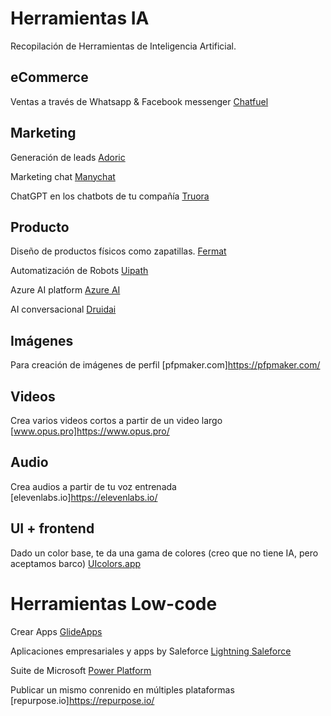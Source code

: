 # Herramientas IA
Recopilación de Herramientas de Inteligencia Artificial.

## eCommerce
Ventas a través de Whatsapp & Facebook messenger
[Chatfuel](https://chatfuel.com/)

## Marketing
Generación de leads
[Adoric](https://adoric.com/)

Marketing chat
[Manychat](https://manychat.com/)

ChatGPT en los chatbots de tu compañía
[Truora](https://www.truora.com/ai)

## Producto
Diseño de productos físicos como zapatillas.
[Fermat](https://fermat.app/)

Automatización de Robots
[Uipath](https://www.uipath.com/)

Azure AI platform
[Azure AI](https://azure.microsoft.com/es-es/products/ai-services/)

AI conversacional
[Druidai](https://www.druidai.com/)

## Imágenes
Para creación de imágenes de perfil
[pfpmaker.com]https://pfpmaker.com/

## Videos
Crea varios videos cortos a partir de un video largo
[www.opus.pro]https://www.opus.pro/

## Audio
Crea audios a partir de tu voz entrenada
[elevenlabs.io]https://elevenlabs.io/

## UI + frontend
Dado un color base, te da una gama de colores (creo que no tiene IA, pero aceptamos barco)
[UIcolors.app](https://uicolors.app)

# Herramientas Low-code
Crear Apps
[GlideApps](https://www.glideapps.com/)

Aplicaciones empresariales y apps by Saleforce
[Lightning Saleforce](https://www.salesforce.com/campaign/lightning/)

Suite de Microsoft
[Power Platform](https://powerplatform.microsoft.com/es-es/)

Publicar un mismo conrenido en múltiples plataformas
[repurpose.io]https://repurpose.io/
